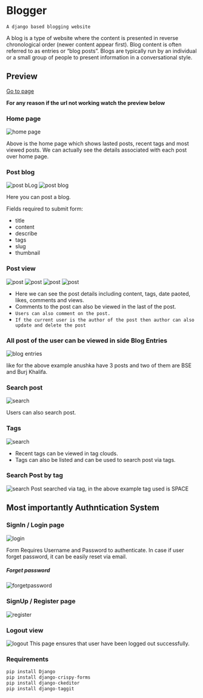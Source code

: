 # Blogger

`A django based blogging website`

A blog is a type of website where the content is presented in reverse chronological order (newer content appear first). Blog content is often referred to as entries or “blog posts”. Blogs are typically run by an individual or a small group of people to present information in a conversational style.

## Preview

<a href="https://heroku.blogger.com/">Go to page</a>

**For any reason if the url not working watch the preview below**


### Home page

![home page](https://github.com/HarshNarwariya/blogger_django_based_web/blob/main/Images/home%201.png)

Above is the home page which shows lasted posts, recent tags and most viewed posts. We can actually see the details associated with each post over home page.

### Post blog

![post bLog](https://github.com/HarshNarwariya/blogger_django_based_web/blob/main/Images/blog%20post%201.png)
![post blog](https://github.com/HarshNarwariya/blogger_django_based_web/blob/main/Images/blog%20post%202.png)

Here you can post a blog.

Fields required to submit form:
+ title 
+ content
+ describe
+ tags
+ slug
+ thumbnail


### Post view

![post](https://github.com/HarshNarwariya/blogger_django_based_web/blob/main/Images/my%20blog%201.png)
![post](https://github.com/HarshNarwariya/blogger_django_based_web/blob/main/Images/my%20blog%202.png)
![post](https://github.com/HarshNarwariya/blogger_django_based_web/blob/main/Images/my%20blog%203.png)
![post](https://github.com/HarshNarwariya/blogger_django_based_web/blob/main/Images/my%20blog%204.png)

+ Here we can see the post details including content, tags, date paoted, likes, comments and views.
+ Comments to the post can also be viewed in the last of the post.
+ `Users can also comment on the post.`
+ `If the current user is the author of the post then author can also update and delete the post`

### All post of the user can be viewed in side Blog Entries

![blog entries](https://github.com/HarshNarwariya/blogger_django_based_web/blob/main/Images/blog%20entries%201.png)

like for the above example anushka have 3 posts and two of them are BSE and Burj Khalifa.

### Search post

![search](https://github.com/HarshNarwariya/blogger_django_based_web/blob/main/Images/search.png)

Users can also search post.

### Tags
![search](https://github.com/HarshNarwariya/blogger_django_based_web/blob/main/Images/tags.png)
+ Recent tags can be viewed in tag clouds.
+ Tags can also be listed and can be used to search post via tags.

### Search Post by tag
![search](https://github.com/HarshNarwariya/blogger_django_based_web/blob/main/Images/tag%20applied.png)
Post searched via tag, in the above example tag used is SPACE


## Most importantly Authntication System

### SignIn / Login page
![login](https://github.com/HarshNarwariya/blogger_django_based_web/blob/main/Images/login%20page.png)

Form Requires Username and Password to authenticate. In case if user forget password, it can be easily reset via email.

##### Forget password
![forgetpassword](https://github.com/HarshNarwariya/blogger_django_based_web/blob/main/Images/forget%20password.png)

### SignUp / Register page
![register](https://github.com/HarshNarwariya/blogger_django_based_web/blob/main/Images/register%20page.png)

### Logout view
![logout](https://github.com/HarshNarwariya/blogger_django_based_web/blob/main/Images/logout%20page.png)
This page ensures that user have been logged out successfully.


### Requirements
```python
pip install Django
pip install django-crispy-forms
pip install django-ckeditor
pip install django-taggit
```
